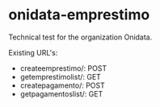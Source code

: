 # onidata-emprestimo
 Technical test for the organization Onidata.
 
 Existing URL's:
 
  - createemprestimo/: POST
  - getemprestimolist/: GET
  - createpagamento/: POST
  - getpagamentoslist/: GET
